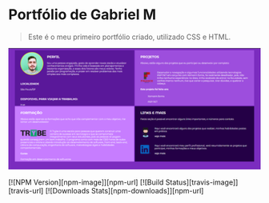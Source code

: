 # Portfólio de Gabriel M
> Este é o meu primeiro portfólio criado, utilizado CSS e HTML.

<img src="https://github.com/gabrielgarciamendonca/gabrielgarciamendonca.github.io/blob/master/Images/PRINT.png">

[![NPM Version][npm-image]][npm-url]
[![Build Status][travis-image]][travis-url]
[![Downloads Stats][npm-downloads]][npm-url]

